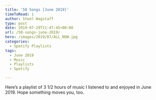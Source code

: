 ```yaml
---
title: '50 Songs [June 2019]'
timeToRead: 1 
author: Steel Wagstaff
type: post
date: 2019-07-29T21:47:45+00:00
url: /50-songs-june-2019/
hero: /images/2019/07/ALL_NOW.jpg
categories:
  - Spotify Playlists
tags:
  - June 2019
  - Music
  - Playlists
  - Spotify

---
```

 

Here&#8217;s a playlist of 3 1/2 hours of music I listened to and enjoyed in June 2019. Hope something moves you, too.<figure class="wp-block-embed-spotify wp-block-embed is-type-rich is-provider-spotify wp-embed-aspect-9-16 wp-has-aspect-ratio">

<div class="wp-block-embed__wrapper">
</div></figure>